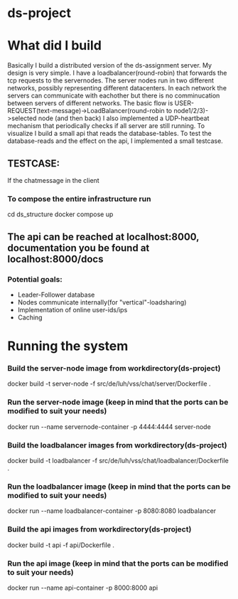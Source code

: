 # ds-project

# What did I build
Basically I build a distributed version of the ds-assignment server.
My design is very simple. I have a loadbalancer(round-robin) that forwards the tcp requests to the servernodes.
The server nodes run in two different networks, possibly representing different datacenters. In each network the servers can communicate with eachother but there is no comminucation between servers of different networks.
The basic flow is USER-REQUEST(text-message)->LoadBalancer(round-robin to node1/2/3)->selected node
(and then back)
I also implemented a UDP-heartbeat mechanism that periodically checks if all server are still running.
To visualize I build a small api that reads the database-tables.
To test the database-reads and the effect on the api, I implemented a small testcase.
## TESTCASE:
If the chatmessage in the client 

### To compose the entire infrastructure run 
cd ds_structure
docker compose up 

## The api can be reached at localhost:8000, documentation you be found at localhost:8000/docs
### Potential goals:
- Leader-Follower database
- Nodes communicate internally(for "vertical"-loadsharing)
- Implementation of online user-ids/ips
- Caching 

# Running the system
### Build the server-node image from workdirectory(ds-project)
docker build -t server-node -f src/de/luh/vss/chat/server/Dockerfile .
### Run the server-node image (keep in mind that the ports can be modified to suit your needs)
docker run --name servernode-container -p 4444:4444 server-node

### Build the loadbalancer images from workdirectory(ds-project)
docker build -t loadbalancer -f src/de/luh/vss/chat/loadbalancer/Dockerfile .
### Run the loadbalancer image (keep in mind that the ports can be modified to suit your needs)
docker run --name loadbalancer-container -p 8080:8080 loadbalancer

### Build the api images from workdirectory(ds-project)
docker build -t api -f api/Dockerfile .
### Run the api image (keep in mind that the ports can be modified to suit your needs)
docker run --name api-container -p 8000:8000 api
